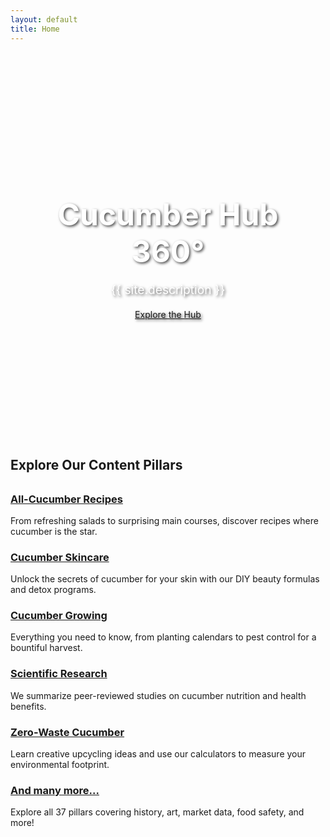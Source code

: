 ```yaml
---
layout: default
title: Home
---
```


<style>
.hero-section {
    background-size: cover;
    background-position: center;
    padding: 6rem 1.5rem;
    color: white;
    text-shadow: 2px 2px 4px rgba(0,0,0,0.7);
    display: flex;
    align-items: center;
    justify-content: center;
    min-height: 400px;
    border-bottom: 4px solid var(--cuke-green-500);
}
.hero-content {
    max-width: 800px;
}
.hero-content h1 {
    color: white;
    font-size: clamp(2rem, 5vw, 3.5rem);
    margin-bottom: 0.5rem;
}
.tagline {
    font-size: clamp(1.1rem, 2vw, 1.5rem);
    font-weight: 400;
}
</style>

<header class="hero-section" style="background-image: linear-gradient(rgba(0, 0, 0, 0.5), rgba(0, 0, 0, 0.5)), url('{{ '/assets/img/hero-cucumber.png' | relative_url }}');">
    <div class="hero-content text-center">
        <h1>Cucumber Hub 360°</h1>
        <p class="tagline">{{ site.description }}</p>
        <a href="#pillars" class="btn">Explore the Hub</a>
    </div>
</header>

<div id="pillars" class="container py-4">
    <h2 class="text-center" style="margin-bottom: 2rem;">Explore Our Content Pillars</h2>
    <div class="grid">
        <div class="col-span-12 md:col-span-4">
            <div class="card">
                <div class="card__content">
                    <h3 class="card__title"><a href="#">All-Cucumber Recipes</a></h3>
                    <p>From refreshing salads to surprising main courses, discover recipes where cucumber is the star.</p>
                </div>
            </div>
        </div>
        <div class="col-span-12 md:col-span-4">
            <div class="card">
                <div class="card__content">
                    <h3 class="card__title"><a href="#">Cucumber Skincare</a></h3>
                    <p>Unlock the secrets of cucumber for your skin with our DIY beauty formulas and detox programs.</p>
                </div>
            </div>
        </div>
        <div class="col-span-12 md:col-span-4">
            <div class="card">
                <div class="card__content">
                    <h3 class="card__title"><a href="#">Cucumber Growing</a></h3>
                    <p>Everything you need to know, from planting calendars to pest control for a bountiful harvest.</p>
                </div>
            </div>
        </div>
        <div class="col-span-12 md:col-span-4">
            <div class="card">
                <div class="card__content">
                    <h3 class="card__title"><a href="#">Scientific Research</a></h3>
                    <p>We summarize peer-reviewed studies on cucumber nutrition and health benefits.</p>
                </div>
            </div>
        </div>
        <div class="col-span-12 md:col-span-4">
            <div class="card">
                <div class="card__content">
                    <h3 class="card__title"><a href="#">Zero-Waste Cucumber</a></h3>
                    <p>Learn creative upcycling ideas and use our calculators to measure your environmental footprint.</p>
                </div>
            </div>
        </div>
        <div class="col-span-12 md:col-span-4">
            <div class="card">
                <div class="card__content">
                    <h3 class="card__title"><a href="#">And many more...</a></h3>
                    <p>Explore all 37 pillars covering history, art, market data, food safety, and more!</p>
                </div>
            </div>
        </div>
    </div>
</div>
